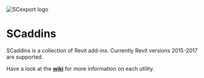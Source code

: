 ![SCexport logo](https://bitbucket.org/anicholas/scaddins/raw/master/share/icons/scaddins-wix.png)

# SCaddins #

SCaddins is a collection of Revit add-ins. Currently Revit versions 2015-2017 are supported.  

Have a look at the [**wiki**](https://bitbucket.org/anicholas/scaddins/wiki/Home) for more information on each utility.